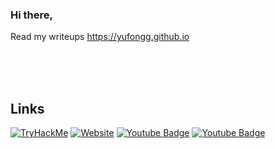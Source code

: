 

### Hi there,
Read my writeups https://yufongg.github.io



<br>
<br>
<br>












## Links <br>
[![TryHackMe](https://img.shields.io/badge/-TryHackMe-212C42?logo=TryHackMe)](https://tryhackme.com/p/kyluc)
[![Website](https://img.shields.io/badge/-GitHub%20Pages-222222?logo=GitHub%20Pages)](https://yufongg.github.io)
[![Youtube Badge](https://img.shields.io/badge/-Youtube-darkred?style=flat-square&logo=youtube&logoColor=white&link=https://www.youtube.com/user/MegaPwnYa/videos)](https://www.youtube.com/user/MegaPwnYa/videos)
[![Youtube Badge](https://img.shields.io/badge/-HackTheBox-black?style=flat-square&logo=hackthebox&logoColor=white&link=https://app.hackthebox.com/users/834331)](https://app.hackthebox.com/users/834331)


